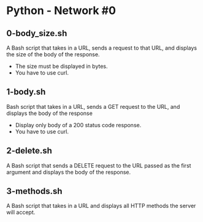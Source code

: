 # Python - Network #0
## 0-body_size.sh
A Bash script that takes in a URL, sends a request to that URL, and displays the size of the body of the response.
* The size must be displayed in bytes.
* You have to use curl.
## 1-body.sh
Bash script that takes in a URL, sends a GET request to the URL, and displays the body of the response
* Display only body of a 200 status code response.
* You have to use curl.
## 2-delete.sh
A Bash script that sends a DELETE request to the URL passed as the first argument and displays the body of the response.
## 3-methods.sh
A Bash script that takes in a URL and displays all HTTP methods the server will accept.
